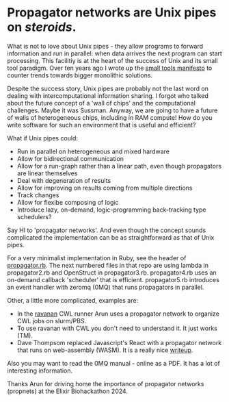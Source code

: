 # Propagator networks are Unix pipes on *steroids*.

What is not to love about Unix pipes - they allow programs to forward information and run in parallel: when data arrives the next program can start processing. This facilitiy is at the heart of the success of Unix and its small tool paradigm.
Over ten years ago I wrote up the [small tools manifesto](https://github.com/pjotrp/bioinformatics) to counter trends towards bigger monolithic solutions.

Despite the success story, Unix pipes are probably not the last word on dealing with intercomputational information sharing. I forgot who talked about the future concept of a 'wall of chips' and the computational challenges. Maybe it was Sussman. Anyway, we are going to have a future of walls of heterogeneous chips, including in RAM compute! How do you write software for such an environment that is useful and efficient?

What if Unix pipes could:

* Run in parallel on heterogeneous and mixed hardware
* Allow for bidirectional communication
* Allow for a run-graph rather than a linear path, even though propagators are linear themselves
* Deal with degeneration of results
* Allow for improving on results coming from multiple directions
* Track changes
* Allow for flexibe composing of logic
* Introduce lazy, on-demand, logic-programming back-tracking type schedulers?

Say HI to 'propagator networks'. And even though the concept sounds complicated the implementation can be as straightforward as
that of Unix pipes.

For a very minimalist implementation in Ruby, see the header of [propagator.rb](./propagator.rb).
The next numbered files in that repo are using lambda in propagator2.rb and OpenStruct in propagator3.rb.
propagator4.rb uses an on-demand callback 'scheduler' that is efficient. propagator5.rb introduces an event
handler with zeromq (0MQ) that runs propagators in parallel.

Other, a little more complicated, examples are:

* In the [ravanan](https://git.systemreboot.net/ravanan/tree/ravanan/propnet.scm) CWL runner Arun uses a propagator network to organize CWL jobs on slurm/PBS.
* To use ravanan with CWL you don't need to understand it. It just works (TM).
* Dave Thompsom replaced Javascript's React with a propagator network that runs on web-assembly (WASM). It is a really nice [writeup](https://dthompson.us/posts/functional-reactive-user-interfaces-with-propagators.html).

Also you may want to read the 0MQ manual - online as a PDF. It has a lot of interesting information.

Thanks Arun for driving home the importance of propagator networks (propnets) at the Elixir Biohackathon 2024.
